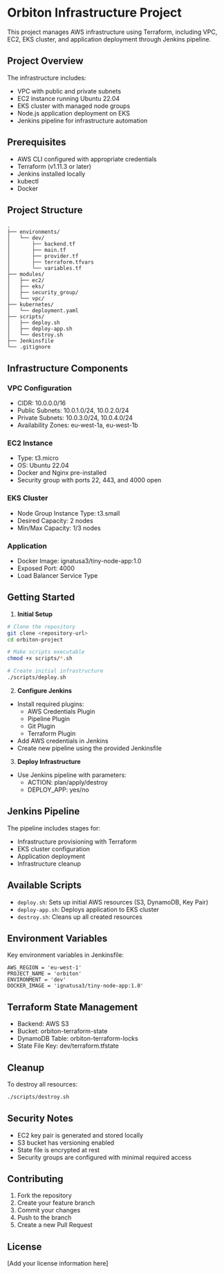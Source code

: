 # Orbiton Infrastructure Project

This project manages AWS infrastructure using Terraform, including VPC, EC2, EKS cluster, and application deployment through Jenkins pipeline.

## Project Overview

The infrastructure includes:
- VPC with public and private subnets
- EC2 instance running Ubuntu 22.04
- EKS cluster with managed node groups
- Node.js application deployment on EKS
- Jenkins pipeline for infrastructure automation

## Prerequisites

- AWS CLI configured with appropriate credentials
- Terraform (v1.11.3 or later)
- Jenkins installed locally
- kubectl
- Docker

## Project Structure

```
.
├── environments/
│   └── dev/
│       ├── backend.tf
│       ├── main.tf
│       ├── provider.tf
│       ├── terraform.tfvars
│       └── variables.tf
├── modules/
│   ├── ec2/
│   ├── eks/
│   ├── security_group/
│   └── vpc/
├── kubernetes/
│   └── deployment.yaml
├── scripts/
│   ├── deploy.sh
│   ├── deploy-app.sh
│   └── destroy.sh
├── Jenkinsfile
└── .gitignore
```

## Infrastructure Components

### VPC Configuration
- CIDR: 10.0.0.0/16
- Public Subnets: 10.0.1.0/24, 10.0.2.0/24
- Private Subnets: 10.0.3.0/24, 10.0.4.0/24
- Availability Zones: eu-west-1a, eu-west-1b

### EC2 Instance
- Type: t3.micro
- OS: Ubuntu 22.04
- Docker and Nginx pre-installed
- Security group with ports 22, 443, and 4000 open

### EKS Cluster
- Node Group Instance Type: t3.small
- Desired Capacity: 2 nodes
- Min/Max Capacity: 1/3 nodes

### Application
- Docker Image: ignatusa3/tiny-node-app:1.0
- Exposed Port: 4000
- Load Balancer Service Type

## Getting Started

1. **Initial Setup**
```bash
# Clone the repository
git clone <repository-url>
cd orbiton-project

# Make scripts executable
chmod +x scripts/*.sh

# Create initial infrastructure
./scripts/deploy.sh
```

2. **Configure Jenkins**
- Install required plugins:
  - AWS Credentials Plugin
  - Pipeline Plugin
  - Git Plugin
  - Terraform Plugin
- Add AWS credentials in Jenkins
- Create new pipeline using the provided Jenkinsfile

3. **Deploy Infrastructure**
- Use Jenkins pipeline with parameters:
  - ACTION: plan/apply/destroy
  - DEPLOY_APP: yes/no

## Jenkins Pipeline

The pipeline includes stages for:
- Infrastructure provisioning with Terraform
- EKS cluster configuration
- Application deployment
- Infrastructure cleanup

## Available Scripts

- `deploy.sh`: Sets up initial AWS resources (S3, DynamoDB, Key Pair)
- `deploy-app.sh`: Deploys application to EKS cluster
- `destroy.sh`: Cleans up all created resources

## Environment Variables

Key environment variables in Jenkinsfile:
```
AWS_REGION = 'eu-west-1'
PROJECT_NAME = 'orbiton'
ENVIRONMENT = 'dev'
DOCKER_IMAGE = 'ignatusa3/tiny-node-app:1.0'
```

## Terraform State Management

- Backend: AWS S3
- Bucket: orbiton-terraform-state
- DynamoDB Table: orbiton-terraform-locks
- State File Key: dev/terraform.tfstate

## Cleanup

To destroy all resources:
```bash
./scripts/destroy.sh
```

## Security Notes

- EC2 key pair is generated and stored locally
- S3 bucket has versioning enabled
- State file is encrypted at rest
- Security groups are configured with minimal required access

## Contributing

1. Fork the repository
2. Create your feature branch
3. Commit your changes
4. Push to the branch
5. Create a new Pull Request

## License

[Add your license information here]
